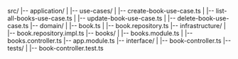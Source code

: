 src/
|-- application/
|   |-- use-cases/
|       |-- create-book-use-case.ts
|       |-- list-all-books-use-case.ts
|       |-- update-book-use-case.ts
|       |-- delete-book-use-case.ts
|-- domain/
|   |-- book.ts
|   |-- book.repository.ts
|-- infrastructure/
|   |-- book.repository.impl.ts
|-- books/
|   |-- books.module.ts
|   |-- books.controller.ts
|-- app.module.ts
|-- interface/
|   |-- book-controller.ts
|-- tests/
|   |-- book-controller.test.ts
